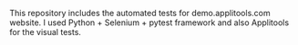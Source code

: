 This repository includes the automated tests for demo.applitools.com website. 
I used Python + Selenium + pytest framework and also Applitools for the visual tests.